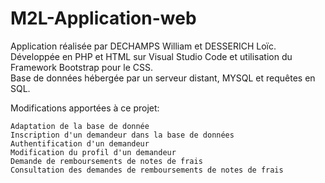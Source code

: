# M2L-Application-web

Application réalisée par DECHAMPS William et DESSERICH Loïc.<br>
Développée en PHP et HTML sur Visual Studio Code et utilisation du Framework Bootstrap pour le CSS.<br>
Base de données hébergée par un serveur distant, MYSQL et requêtes en SQL.<br>

Modifications apportées à ce projet:

    Adaptation de la base de donnée
    Inscription d'un demandeur dans la base de données
    Authentification d'un demandeur
    Modification du profil d'un demandeur
    Demande de remboursements de notes de frais
    Consultation des demandes de remboursements de notes de frais
